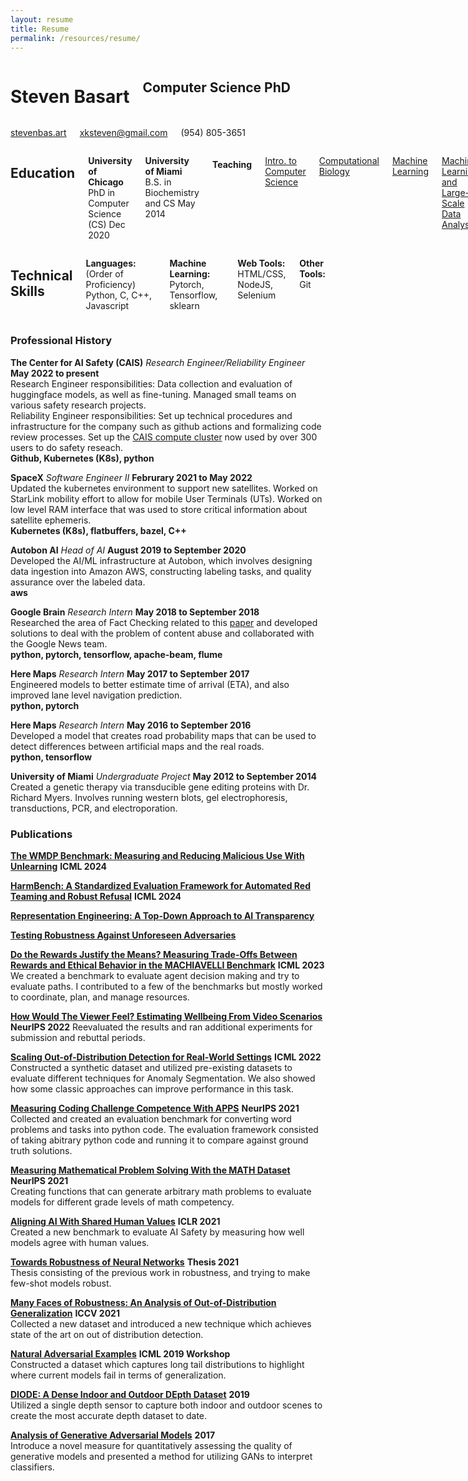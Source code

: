 ```yaml
---
layout: resume
title: Resume
permalink: /resources/resume/
---
```


<!-- Heading Name and basic info -->
<div class="firstrow">
    <div class="row">
        <div class="eight columns">
            <h1 class="my-heading1">Steven Basart </h1>
            <h2 class="my-heading2"> Computer Science PhD </h2>
        </div>
    <div class="four columns">
        <p class="my-headingp"><a href="http://stevenbas.art" >stevenbas.art</a></p>
        <p class="my-headingp"><a href="mailto:xksteven@gmail.com"> xksteven@gmail.com</a></p>
        <p class="my-headingp">(954) 805-3651</p>
    </div>
  </div>
</div>

<!-- Courses and Skills -->
<div class="row">
    <div class="seven columns">
        <h2 class="my-heading2"> Education </h2>
        <p> <b>University of Chicago</b> PhD in Computer Science (CS) Dec 2020 </p>
        <p> <b>University of Miami</b> B.S. in Biochemistry and CS May 2014  </p>
        <h4 class="my-heading4"> Teaching </h4>
        <p><a href="http://people.cs.uchicago.edu/~adamshaw/cmsc15100-2018/index.html">Intro. to Computer Science</a></p>
        <p><a href="https://mpcs-courses.cs.uchicago.edu/2015-16/autumn/courses/56420">Computational Biology</a></p>
        <p><a href="http://people.cs.uchicago.edu/~risi/cmsc25400.html"> Machine Learning </a></p>
        <p><a href="http://collegecatalog.uchicago.edu/thecollege/statistics/"> Machine Learning and Large-Scale Data Analysis</a></p>
    </div>
    <div class="five columns">
        <h2 class="my-heading2"> Technical Skills </h2>
        <p><b>Languages:</b> (Order of Proficiency) Python, C, C++, Javascript</p>
        <p><b> Machine Learning: </b>Pytorch, Tensorflow, sklearn</p>
        <p><b>Web Tools:</b> HTML/CSS, NodeJS, Selenium</p>
        <p><b> Other Tools:</b> Git</p>
    </div>
</div>

### Professional History

**The Center for AI Safety (CAIS)** *Research Engineer/Reliability Engineer* **May 2022 to present**  
    Research Engineer responsibilities: Data collection and evaluation of huggingface models, as well as fine-tuning. Managed small teams on various safety research projects.  
    Reliability Engineer responsibilities: Set up technical procedures and infrastructure for the company such as github actions and formalizing code review processes. Set up the [CAIS compute cluster](https://www.safe.ai/work/compute-cluster) now used by over 300 users to do safety reseach.  
    **Github, Kubernetes (K8s), python**

**SpaceX** *Software Engineer II* **Februrary 2021 to May 2022**  
    Updated the kubernetes environment to support new satellites. Worked on StarLink mobility effort to allow for mobile User Terminals (UTs). Worked on low level RAM interface that was used to store critical information about satellite ephemeris.  
    **Kubernetes (K8s), flatbuffers, bazel, C++**

**Autobon AI** *Head of AI* **August 2019 to September 2020**  
    Developed the AI/ML infrastructure at Autobon, which involves designing data ingestion into Amazon AWS, constructing labeling tasks, and quality assurance over the labeled data.  
    **aws**

**Google Brain** *Research Intern* **May 2018 to September  2018**  
    Researched the area of Fact Checking related to this [paper](https://dl.acm.org/citation.cfm?id=3184558.3188723) and developed solutions to deal with the problem of content abuse and collaborated with the Google News team.  
    **python, pytorch, tensorflow, apache-beam, flume**

**Here Maps** *Research Intern* **May 2017 to September 2017**  
    Engineered models to better estimate time of arrival (ETA), and also improved lane level navigation prediction.  
    **python, pytorch**

**Here Maps** *Research Intern* **May 2016 to September 2016**  
    Developed a model that creates road probability maps that can be used to detect differences between artificial maps and the real roads.  
    **python, tensorflow**

**University of Miami** *Undergraduate Project*  **May 2012 to September 2014**  
    Created a genetic therapy via transducible gene editing proteins with Dr. Richard Myers.  Involves running western blots, gel electrophoresis, transductions, PCR, and electroporation.

<!------

### Projects

* **Multilabel OOD Detection**  
    [multilabel-ood](https://github.com/xksteven/multilabel-ood)  
    Evaluating out-of-distribution (OOD) techniques on multilabel classification tasks.

* **Sparse Hypercolumns**  
	[sparse hypercolumns](https://github.com/xksteven/Sparse-Hypercolumns)  
	Makes an interface for creating memory efficient sparse hypercolumns.  Used in automatic colorization and classification.

* **OpenGL Renderer**  
	[myRenderer](http://www.github.com/xksteven/myOpenGl)  
	I created a simple OpenGL renderer to render some height maps and draw some objects.  Applies simple lighting and texturing.

* **BattleShip game over internet**  
	[BattleShip](https://github.com/xksteven/Networks)  
	I created a simple Battleship game in C that has a client, server interface.

------>

### Publications

**[The WMDP Benchmark: Measuring and Reducing Malicious Use With Unlearning](https://www.wmdp.ai/)** **ICML 2024**

**[HarmBench: A Standardized Evaluation Framework for Automated Red Teaming and Robust Refusal](https://www.harmbench.org/)** **ICML 2024**

**[Representation Engineering: A Top-Down Approach to AI Transparency](https://www.ai-transparency.org/)**

**[Testing Robustness Against Unforeseen Adversaries](https://arxiv.org/abs/1908.08016)**
    
**[Do the Rewards Justify the Means? Measuring Trade-Offs Between Rewards and Ethical Behavior in the MACHIAVELLI Benchmark](https://arxiv.org/abs/2304.03279)** **ICML 2023**
    We created a benchmark to evaluate agent decision making and try to evaluate paths.  I contributed to a few of the benchmarks but mostly worked to coordinate, plan, and manage resources. 

**[How Would The Viewer Feel? Estimating Wellbeing From Video Scenarios](https://papers.nips.cc/paper_files/paper/2022/hash/75ff01252ab45ce278cb060effce4ca1-Abstract-Datasets_and_Benchmarks.html)**  **NeurIPS 2022**
    Reevaluated the results and ran additional experiments for submission and rebuttal periods.

**[Scaling Out-of-Distribution Detection for Real-World Settings](https://arxiv.org/abs/1911.11132)** **ICML 2022**  
    Constructed a synthetic dataset and utilized pre-existing datasets to evaluate different techniques for Anomaly Segmentation.  We also showed how some classic approaches can improve performance in this task.  

**[Measuring Coding Challenge Competence With APPS](https://arxiv.org/abs/2105.09938v3)** **NeurIPS 2021**  
    Collected and created an evaluation benchmark for converting word problems and tasks into python code. The evaluation framework consisted of taking abitrary python code and running it to compare against ground truth solutions.  

**[Measuring Mathematical Problem Solving With the MATH Dataset](https://arxiv.org/abs/2103.03874)**  **NeurIPS 2021**  
    Creating functions that can generate arbitrary math problems to evaluate models for different grade levels of math competency.  

**[Aligning AI With Shared Human Values](https://arxiv.org/abs/2008.02275)** **ICLR 2021**  
    Created a new benchmark to evaluate AI Safety by measuring how well models agree with human values.  

**[Towards Robustness of Neural Networks](https://arxiv.org/abs/2112.15188)** **Thesis 2021**  
    Thesis consisting of the previous work in robustness, and trying to make few-shot models robust.  

**[Many Faces of Robustness: An Analysis of Out-of-Distribution Generalization](https://arxiv.org/abs/2006.16241)** **ICCV 2021**  
    Collected a new dataset and introduced a new technique which achieves state of the art on out of distribution detection.  

**[Natural Adversarial Examples](https://sites.google.com/view/icml2019-generalization/accepted-papers)** **ICML 2019 Workshop**  
    Constructed a dataset which captures long tail distributions to highlight where current models fail in terms of generalization.  

**[DIODE: A Dense Indoor and Outdoor DEpth Dataset](https://diode-dataset.org)** **2019**  
    Utilized a single depth sensor to capture both indoor and outdoor scenes to create the most accurate depth dataset to date.  

**[Analysis of Generative Adversarial Models](https://newtraell.cs.uchicago.edu/files/ms_paper/xksteven.pdf)** **2017**  
    Introduce a novel measure for quantitatively assessing the quality of generative models and presented a method for utilizing GANs to interpret classifiers.  
